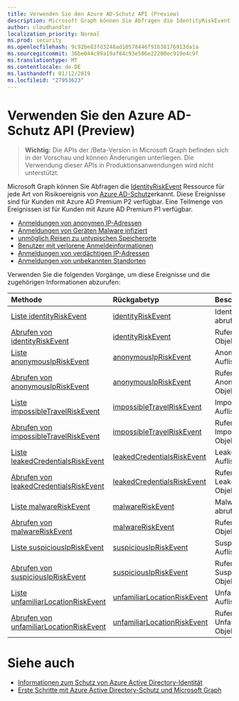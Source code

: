 ```yaml
---
title: Verwenden Sie den Azure AD-Schutz API (Preview)
description: Microsoft Graph können Sie Abfragen die IdentityRiskEvent Ressource für jede Art von Risikoereignis von Azure AD-Schutz erkannt. Diese Ereignisse sind für Kunden mit Azure AD Premium P2 verfügbar. Eine Teilmenge von Ereignissen ist für Kunden mit Azure AD Premium P1 verfügbar.
author: cloudhandler
localization_priority: Normal
ms.prod: security
ms.openlocfilehash: 9c92be83fd3248ad10578446f91b38176913da1a
ms.sourcegitcommit: 36be044c89a19af84c93e586e22200ec919e4c9f
ms.translationtype: MT
ms.contentlocale: de-DE
ms.lasthandoff: 01/12/2019
ms.locfileid: "27953623"
---
```

# <a name="use-the-azure-ad-identity-protection-api-preview"></a>Verwenden Sie den Azure AD-Schutz API (Preview)

> **Wichtig:** Die APIs der /Beta-Version in Microsoft Graph befinden sich in der Vorschau und können Änderungen unterliegen. Die Verwendung dieser APIs in Produktionsanwendungen wird nicht unterstützt.

Microsoft Graph können Sie Abfragen die [IdentityRiskEvent](identityriskevent.md) Ressource für jede Art von Risikoereignis von [Azure AD-Schutz](https://docs.microsoft.com/en-us/azure/active-directory/active-directory-identityprotection)erkannt. Diese Ereignisse sind für Kunden mit Azure AD Premium P2 verfügbar. Eine Teilmenge von Ereignissen ist für Kunden mit Azure AD Premium P1 verfügbar.

* [Anmeldungen von anonymen IP-Adressen](anonymousipriskevent.md)
* [Anmeldungen von Geräten Malware infiziert](malwareriskevent.md)
* [unmöglich Reisen zu untypischen Speicherorte](impossibletravelriskevent.md)
* [Benutzer mit verlorene Anmeldeinformationen](leakedcredentialsriskevent.md)
* [Anmeldungen von verdächtigen IP-Adressen](suspiciousipriskevent.md)
* [Anmeldungen von unbekannten Standorten](unfamiliarlocationriskevent.md)

Verwenden Sie die folgenden Vorgänge, um diese Ereignisse und die zugehörigen Informationen abzurufen:

| Methode           | Rückgabetyp    |Beschreibung|
|:---------------|:--------|:----------|
|[Liste identityRiskEvent](../api/identityriskevent-get.md) |[identityRiskEvent](identityriskevent.md)| IdentityRiskEvent-Auflistung abrufen. |
|[Abrufen von identityRiskEvent](../api/identityriskevent-get.md) |[identityRiskEvent](identityriskevent.md)| Rufen Sie IdentityRiskEvent-Objekt. |
|[Liste anonymousIpRiskEvent](../api/anonymousipriskevent-get.md) |[anonymousIpRiskEvent](anonymousipriskevent.md)| AnonymousIpRiskEvent-Auflistung abrufen. |
|[Abrufen von anonymousIpRiskEvent](../api/anonymousipriskevent-get.md) |[anonymousIpRiskEvent](anonymousipriskevent.md)| Rufen Sie AnonymousIpRiskEvent-Objekt. |
|[Liste impossibleTravelRiskEvent](../api/impossibletravelriskevent-get.md) |[impossibleTravelRiskEvent](impossibletravelriskevent.md)| ImpossibleTravelRiskEvent-Auflistung abrufen. |
|[Abrufen von impossibleTravelRiskEvent](../api/impossibletravelriskevent-get.md) |[impossibleTravelRiskEvent](impossibletravelriskevent.md)| Rufen Sie ImpossibleTravelRiskEvent-Objekt. |
|[Liste leakedCredentialsRiskEvent](../api/leakedcredentialsriskevent-get.md) |[leakedCredentialsRiskEvent](leakedcredentialsriskevent.md)| LeakedCredentialsRiskEvent-Auflistung abrufen. |
|[Abrufen von leakedCredentialsRiskEvent](../api/leakedcredentialsriskevent-get.md) |[leakedCredentialsRiskEvent](leakedcredentialsriskevent.md)| Rufen Sie LeakedCredentialsRiskEvent-Objekt. |
|[Liste malwareRiskEvent](../api/malwareriskevent-get.md) |[malwareRiskEvent](malwareriskevent.md)| MalwareRiskEvent-Auflistung abrufen. |
|[Abrufen von malwareRiskEvent](../api/malwareriskevent-get.md) |[malwareRiskEvent](malwareriskevent.md)| Rufen Sie MalwareRiskEvent-Objekt. |
|[Liste suspiciousIpRiskEvent](../api/suspiciousipriskevent-get.md) |[suspiciousIpRiskEvent](suspiciousipriskevent.md)| SuspiciousIpRiskEvent-Auflistung abrufen. |
|[Abrufen von suspiciousIpRiskEvent](../api/suspiciousipriskevent-get.md) |[suspiciousIpRiskEvent](suspiciousipriskevent.md)| Rufen Sie SuspiciousIpRiskEvent-Objekt. |
|[Liste unfamiliarLocationRiskEvent](../api/unfamiliarlocationriskevent-get.md) |[unfamiliarLocationRiskEvent](unfamiliarlocationriskevent.md)| UnfamiliarLocationRiskEvent-Auflistung abrufen. |
|[Abrufen von unfamiliarLocationRiskEvent](../api/unfamiliarlocationriskevent-get.md) |[unfamiliarLocationRiskEvent](unfamiliarlocationriskevent.md)| Rufen Sie UnfamiliarLocationRiskEvent-Objekt. |

# <a name="see-also"></a>Siehe auch

* [Informationen zum Schutz von Azure Active Directory-Identität](https://docs.microsoft.com/en-us/azure/active-directory/active-directory-identityprotection)
* [Erste Schritte mit Azure Active Directory-Schutz und Microsoft Graph](https://docs.microsoft.com/en-us/azure/active-directory/active-directory-identityprotection-graph-getting-started)
